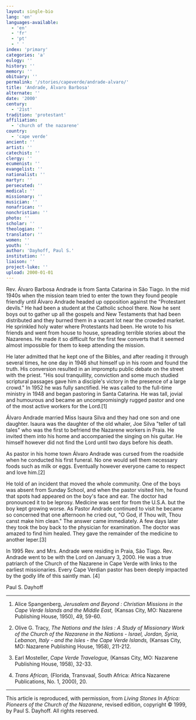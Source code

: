 ```yaml
---
layout: single-bio
lang: 'en'
languages-available:
  - 'en'
  - 'fr'
  - 'pt'
  - ' '
index: 'primary'
categories: 'a'
eulogy: ''
history: ''
memory: ''
obituary: ''
permalink: '/stories/capeverde/andrade-alvaro/'
title: 'Andrade, Álvaro Barbosa'
alternate: ''
date: '2000'
century:
  - '21st'
tradition: 'protestant'
affiliation:
  - 'church of the nazarene'
country:
  - 'cape verde'
ancient: ''
artist: ''
catechist: ''
clergy: ''
ecumenist: ''
evangelist: ''
nationalist: ''
martyr: ''
persecuted: ''
medical: ''
missionary: ''
musician: ''
nonafrican: ''
nonchristian: ''
photo: ''
scholar: ''
theologian: ''
translator: ''
women: ''
youth: ''
author: 'Dayhoff, Paul S.'
institution: ''
liaison: ''
project-luke: ''
upload: 2000-01-01
---
```



Rev. Álvaro Barbosa Andrade is from Santa Catarina in São Tiago. In the mid 1940s when the mission team tried to enter the town they found people friendly until Álvaro Andrade headed up opposition against the "Protestant devils." He had been a student at the Catholic school there. Now he sent boys out to gather up all the gospels and New Testaments that had been distributed and they burned them in a vacant lot near the crowded market. He sprinkled holy water where Protestants had been. He wrote to his friends and went from house to house, spreading terrible stories about the Nazarenes. He made it so difficult for the first few converts that it seemed almost impossible for them to keep attending the mission.

He later admitted that he kept one of the Bibles, and after reading it through several times, he one day in 1946 shut himself up in his room and found the truth. His conversion resulted in an impromptu public debate on the street with the priest. "His soul tranquillity, conviction and some much studied scriptural passages gave him a disciple's victory in the presence of a large crowd." In 1952 he was fully sanctified. He was called to the full-time ministry in 1948 and began pastoring in Santa Catarina. He was tall, jovial and humourous and became an uncompromisingly rugged pastor and one of the most active workers for the Lord.[1]

Álvaro Andrade married Miss Isaura Silva and they had one son and one daughter. Isaura was the daughter of the old whaler, Joe Silva "teller of tall tales" who was the first to befriend the Nazarene workers in Praia. He invited them into his home and accompanied the singing on his guitar. He himself however did not find the Lord until two days before his death.

As pastor in his home town Álvaro Andrade was cursed from the roadside when he conducted his first funeral. No one would sell them necessary foods such as milk or eggs. Eventually however everyone came to respect and love him.[2]

He told of an incident that moved the whole community. One of the boys was absent from Sunday School, and when the pastor visited him, he found that spots had appeared on the boy's face and ear. The doctor had pronounced it to be leprosy. Medicine was sent for from the U.S.A. but the boy kept growing worse. As Pastor Andrade continued to visit he became so concerned that one afternoon he cried out, "O God, if Thou wilt, Thou canst make him clean." The answer came immediately. A few days later they took the boy back to the physician for examination. The doctor was amazed to find him healed. They gave the remainder of the medicine to another leper.[3]

In 1995 Rev. and Mrs. Andrade were residing in Praia, São Tiago.  Rev. Andrade went to be with the Lord on January 3, 2000.  He was a true patriarch of the Church of the Nazarene in Cape Verde with links to the earliest missionaries.  Every Cape Verdian pastor has been deeply impacted by the godly life of this saintly man. [4]

Paul S. Dayhoff

---

1. Alice Spangenberg, *Jerusalem and Beyond : Christian Missions in the Cape Verde Islands and the Middle East,* (Kansas City, MO: Nazarene Publishing House, 1950), 49, 59-60.

2. Olive G. Tracy, *The Nations and the Isles : A Study of Missionary Work of the Church of the Nazarene in the Nations - Israel, Jordan, Syria, Lebanon, Italy - and the Isles - the Cape Verde Islands,* (Kansas City, MO: Nazarene Publishing House, 1958), 211-212.

3. Earl Mosteller, *Cape Verde Travelogue,*  (Kansas City, MO: Nazarene Publishing House, 1958), 32-33.

4. *Trans African,* (Florida, Transvaal, South Africa: Africa Nazarene Publications, No. 1, 2000), 20.

---

This article is reproduced, with permission, from *Living Stones In Africa: Pioneers of the Church of the Nazarene*, revised edition, copyright &copy; 1999, by Paul S. Dayhoff.  All rights reserved.